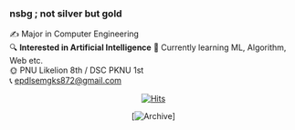 ### nsbg ; not silver but gold

✍ Major in Computer Engineering  
🔍 **Interested in Artificial Intelligence**
🌱 Currently learning ML, Algorithm, Web etc.  
🌞 PNU Likelion 8th / DSC PKNU 1st   
📞 epdlsemgks872@gmail.com   


 <div align=center>
	
  [![Hits](https://hits.seeyoufarm.com/api/count/incr/badge.svg?url=https%3A%2F%2Fgithub.com%2Fnsbg%2Fhit-counter&count_bg=%2338B7BD&title_bg=%23555555&icon=&icon_color=%23E7E7E7&title=hits&edge_flat=false)](https://hits.seeyoufarm.com)
  
  [![Archive](http://img.shields.io/badge/-Tech%20blog-black?style=flat-square&logo=github&link=https://nsbg.tistory.com)]
  
  </div>
